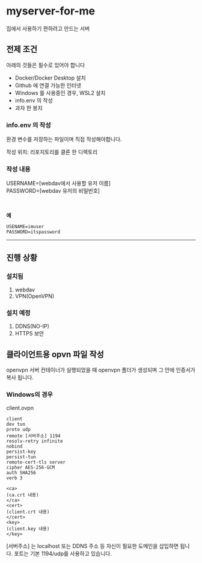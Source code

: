 # myserver-for-me
집에서 사용하기 편하려고 만드는 서버

## 전제 조건
아래의 것들은 필수로 있어야 합니다

- Docker/Docker Desktop 설치
- Github 에 연결 가능한 인터넷
- Windows 를 사용중인 경우, WSL2 설치
- info.env 의 작성
- 과자 한 봉지

### info.env 의 작성
환경 변수를 저장하는 파일이며 직접 작성해야합니다.<br>

작성 위치: 리포지토리를 클론 한 디렉토리

### 작성 내용
USERNAME=[webdav에서 사용할 유저 이름]<br>
PASSWORD=[webdav 유저의 비밀번호]<br>

<br>

**예**
```
USENAME=imuser
PASSWORD=itspassword
```

---

## 진행 상황
### 설치됨

1. webdav
2. VPN(OpenVPN)

### 설치 예정

1. DDNS(NO-IP)
2. HTTPS 보안



## 클라이언트용 opvn 파일 작성
openvpn 서버 컨테이너가 실행되었을 때 openvpn 폴더가 생성되며 그 안에 인증서가 복사 됩니다.

### Windows의 경우
client.ovpn

```
client
dev tun
proto udp
remote [서버주소] 1194
resolv-retry infinite
nobind
persist-key
persist-tun
remote-cert-tls server
cipher AES-256-GCM
auth SHA256
verb 3

<ca>
(ca.crt 내용)
</ca>
<cert>
(client.crt 내용)
</cert>
<key>
(client.key 내용)
</key>
```

[서버주소] 는 localhost 또는 DDNS 주소 등 자신이 필요한 도메인을 삽입하면 됩니다.
포트는 기본 1194/udp를 사용하고 있습니다.
